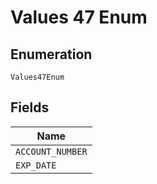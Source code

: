 
# Values 47 Enum

## Enumeration

`Values47Enum`

## Fields

| Name |
|  --- |
| `ACCOUNT_NUMBER` |
| `EXP_DATE` |

